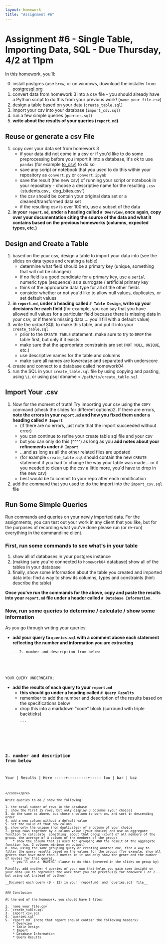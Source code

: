 ```yaml
---
layout: homework
title: "Assignment #6"
---
```

<style>
.hl {
	background-color: yellow;
}
img {
    border: 1px solid #000;
}

.warning {
    background-color: yellow;
    color: #aa1122;
    font-weight: bold;
}

.hidden {
    display: none;
}

.hintButton {
    color: #7788ff;
    cursor: pointer;
}
</style>
<script>
document.addEventListener('DOMContentLoaded', hideHints);

function hideHints(evt) {
    document.querySelectorAll('.hint').forEach((ele, i) => {
        const div = document.createElement('div');
        div.id = 'hint' + i + 'Button';
        ele.id = 'hint' + i;
        ele.classList.add('hidden');
        div.addEventListener('click', onClick);
        div.textContent = 'Show Hint';
        div.className = 'hintButton';
        ele.parentNode.insertBefore(div, ele);
    });

}

function onClick(evt) {
    const hintId = this.id.replace('Button', '');
    const hint = document.getElementById(hintId);
    hint.classList.toggle('hidden');
    this.textContent = this.textConent === 'Show Hint' ? 'Hide Hint' : 'Show Hint';
}
</script>

# Assignment #6 - Single Table, Importing Data, SQL - Due Thursday, 4/2  at 11pm

In this homework, you'll:

0. install postgres (use `brew`, or on windows, download the installer from [postgresql.org](https://www.postgresql.org/download/)
1. convert data from homework 3 into a csv file - you should already have a Python script to do this from your previous work! (`name_your_file.csv`)
2. design a table based on your data (`create_table.sql`)
3. import your csv into your database (`import_csv.sql`)
4. run a few simple queries (`queries.sql`)
5. __write about the results of your queries (`report.md`)__


## Reuse or generate a csv File

1. copy over your data set from homework 3
	* if your data did not come in a csv or if you'd like to do some preprocessing before you import it into a database, it's ok to use `pandas` (for example [to_csv](https://pandas.pydata.org/pandas-docs/stable/reference/api/pandas.DataFrame.to_csv.html)) to do so
	* save any script or notebook that you used to do this within your repository as `convert.py` or `convert.ipynb`
	* save the result (the new csv) of running your script or notebook in your repository - choose a descriptive name for the resulting `.csv (`students.csv`, `dog_bites.csv`) 
	* the csv should be contain your original data set or a cleaned/transformed data set
	* if the resulting csv is over 100mb, use a subset of the data
3. __in your `report.md`, under a heading called `# Overview`, once again, copy over your documentation citing the source of the data and what it contains based on the previous homeworks (columns, expected types, etc.)__

## Design and Create a Table

1. based on the your csv, design a table to import your data into (see the slides on data types and creating a table)
	* determine what field should be a primary key (unique, something that will not be changed)
	* if no field is a good candidate for a primary key, use a `serial` numeric type (sequence) as a surrogate / artificial primary key
	* think of the appropriate data type for all of the other fields
	* consider whether or not you'd like to allow null values, duplicates, or set default values
2. __in `report.md`, under a heading called `# Table Design`,  write up your decisions for each field__ (for example, you can say that you have allowed null values for a particular field because there is missing data in your csv, or if there's missing data ... you'll fill with a default value)
3. write the _actual_ SQL to make this table, and put it into your `create_table.sql`
	* prior to the `CREATE TABLE` statement, make sure to try to `DROP` the table first, but only if it exists
	* make sure that the appropriate constraints are set (`NOT NULL`, `UNIQUE`, etc.)
	* use descriptive names for the table and columns
	* make sure all names are lowercase and separated with underscore
4. create and connect to a database called homework04
5. run the SQL in your `create_table.sql` file by using copying and pasting, using `\i`, or using psql dbname < `/path/to/create_table.sql`

## Import Your .csv

1. Now for the moment of truth! Try importing your csv using the `COPY` command (check the slides for different options)2. If there are errors, __note the errors in your `report.md` and how you fixed them under a heading called `# Import`__
	* (if there are no errors, just note that the import succeeded without error)
	* you can continue to refine your create table sql file and your csv
	* but you can only do this (^^^^)  as long as you __add notes about your refinements under `# Import`__
	* ...and as long as all the other related files are updated 
	* (for example `create_table.sql` should contain the new `CREATE` statement if you had to change the way your table was made... or if you needed to clean up the csv a little more, you'd have to drop in the new csv)
	* best would be to commit to your repo after each modification
3. add the command that you used to do the import into the `import_csv.sql` file


## Run Some Simple Queries

Run commands and queries on your newly imported data. For the assignments, you can test out your work in any client that you like, but for the purposes of recording what you've done please run (or re-run) everything in the commandline client.

### First, run some commands to see what's in your table

1. show all of databases in your postgres instance
2. (making sure you're connected to `homework04` database) show all of the tables in your database
3. finally, show some information about the table you created and imported data into: find a way to show its columns, types and constraints (hint: describe the table)

__Once you've run the commands for the above, copy and paste the results into your `report.md` file under a header called `# Database Information`.__

### Now, run some queries to determine / calculate / show some information

As you go through writing your queries:

* __add your query to `queries.sql` with a comment above each statement reflecting the number and information you are extracting__
	<pre><code data-trim contenteditable>-- 2. number and description from below	
YOUR QUERY UNDERNEATH;
</code></pre>
* __add the results of each query to your `report.md`__
	* __this should go under a heading called `# Query Results`__
	* remember to add the number and description of the results based on the specifications below
	* drop this into a markdown "code" block (surround with triple backticks)
		<pre><code data-trim contenteditable>```
### 2. number and description from below		
Your | Results | Here
-----+---------+-----
foo  | bar     | baz
```
</code></pre>

Write queries to do / show the following:

1. the total number of rows in the database
2. show the first 15 rows, but only display 3 columns (your choice)
3. do the same as above, but chose a column to sort on, and sort in descending order
4. add a new column without a default value
5. set the value of that new column
6. show only the unique (non duplicates) of a column of your choice
7. group rows together by a column value (your choice) and use an aggregate function to calculate _something_ about that group (count of all members of the group, the average of a column of the members of the group)
	* show the column that is used for grouping AND the result of the aggregate function (so, 2 columns minimum on output)
8. now, using the same grouping query or creating another one, find a way to filter the query results based on the values for the groups (for example, show all genres that have more than 2 movies in it and only show the genre and the number of movies for that genre).
	* you'll use a `HAVING` clause to do this (covered in the slides on group by)

Finally, add another 4 queries of your own that helps you gain some insight on your data (ok to reproduce the work that you did previously for homework 1 or 2... but using sql instead of python)

__Document each query (9 - 12) in your `report.md` and `queries.sql` file__


### Conclusion

At the end of the homework, you should have 5 files:

1. `name_your_file.csv`
2. `create_table.sql`
3. `import_csv.sql`
4. `queries.sql`
5. `report.md` (note that report should contain the following headers)
	* Overview
	* Table Design
	* Import
	* Database Information
	* Query Results
	
